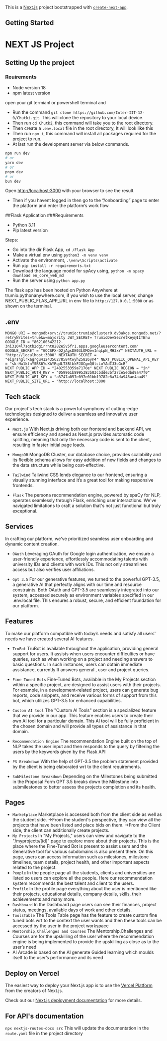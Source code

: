 This is a [Next.js](https://nextjs.org/) project bootstrapped with [`create-next-app`](https://github.com/vercel/next.js/tree/canary/packages/create-next-app).

## Getting Started
# NEXT JS Project
## Setting Up the project
### Reuirements
- Node version 18
- npm latest version
  
open your git termianl or powershell terminal and

- Run the command ` git clone https://github.com/Inter-IIT-12-0/Chutki.git `. This will clone the repository to your local device.
- Then run `cd Chutki`, this command will take you to the root directory.
- Then create a `.env.local` file in the root directory, It will look like this
- Then run `npm i`, this command will install all packages required for the project to run.
- At last run the development server via below commands.

```bash
npm run dev
# or
yarn dev
# or
pnpm dev
# or
bun dev
```

Open [http://localhost:3000](http://localhost:3000) with your browser to see the result.
- Then if you havent logged in then go to the “/onboarding” page to enter the platform and enter the platform’s work flow

##Flask Application 
###Requirements
- Python 3.11
- Pip latest version

Steps:
- Go into the dir Flask App, ```cd /Flask App```
- Make a virtual env using ```python3 -m venv venv```
- Activate the environment, ```.\venv\Scripts\activate```
- Run ```pip install -r requirements.txt```
- Download the language model for spAcy using, ```python -m spacy download en_core_web_md```
- Run the server using ```python app.py```

The flask app has been hosted on Python Anywhere at trumio.pythonanywhere.com, if you wish to use the local server, change NEXT_PUBLIC_FLAS_APP_URL in env file to ```http://127.0.0.1:5000``` or as shown on the terminal.

## .env

`MONGO_URI = mongodb+srv://trumio:trumio@cluster0.dv3akgs.mongodb.net/?retryWrites=true&w=majority
JWT_SECRET= TrumioDevSecretKey@IITBhu
GOOGLE_ID = "862100342212-3ni3104l7sqtb2dgirrnt8282e5v5fr1.apps.googleusercontent.com"
GOOGLE_SECRET = "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"
NEXTAUTH_URL = "http://localhost:3000"
NEXTAUTH_SECRET = "eigrshglrkagrgu4124356278584twyh25826y@4"
NEXT_PUBLIC_OPENAI_API_KEY = "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"
NEXT_PUBLIC_APP_ID = "2482553359a7170e"
NEXT_PUBLIC_REGION = "in"
NEXT_PUBLIC_AUTH_KEY = "059961b8995383b03cbdde3bf27ce5edbd9a47f0"
NEXT_PUBLIC_API_KEY = "a3747a057e097e01bb19782e8a74da946ae4aa49"
NEXT_PUBLIC_SITE_URL = "http://localhost:3000`

## Tech stack 

Our project's tech stack is a powerful symphony of cutting-edge technologies designed to deliver a seamless and innovative user experience.

- `Next.js`
  With Next.js driving both our frontend and backend API, we ensure efficiency and speed as Next.js provides automatic code splitting, meaning that only the necessary code is sent to the client, resulting in faster initial page loads.
  
- `MongoDB`
  MongoDB Cluster, our database choice, provides scalability and its flexible schema allows for easy addition of new fields and changes to the data structure while being cost-effective.
  
- `Tailwind`
  Tailwind CSS lends elegance to our frontend, ensuring a visually stunning interface and it’s a great tool for making responsive frontends.
  
- `Flask`
  The persona recommendation engine, powered by spaCy for NLP, operates seamlessly through Flask, enriching user interactions. We've navigated limitations to craft a solution that's not just functional but truly exceptional.

## Services

In crafting our platform, we've prioritized seamless user onboarding and dynamic content creation. 

- `OAuth`
  Leveraging OAuth for Google login authentication, we ensure a user-friendly experience, effortlessly accommodating talents with university IDs and clients with work IDs. This not only streamlines access but also verifies user affiliations.
  
- `Gpt 3.5`
   For our generative features, we turned to the powerful GPT-3.5, a generative AI that perfectly aligns with our time and resource constraints. Both OAuth and GPT-3.5 are seamlessly integrated into our system, accessed securely as environment variables specified in our .env.local file. This ensures a robust, secure, and efficient foundation for our platform.

## Features

To make our platform compatible with today’s needs and satisfy all users' needs we have created several AI features.

- `TruBot`
  TruBot is available throughout the application, providing general support for users. It assists when users encounter difficulties or have queries, such as when working on a project and needing answers to basic questions. In such instances, users can obtain immediate assistance, currently It answers general , user and project queries.
  
- `Fine Tuned Bots`
  Fine-Tuned Bots, available in the My Projects section within a specific project, are designed to assist users with their projects. For example, in a development-related project, users can generate bug reports, code snippets, and receive various forms of support from this bot, which utilizes GPT-3.5 for enhanced capabilities.
  
- `Custom AI tool`
  The "Custom AI Tools" section is a specialized feature that we provide in our app. This feature enables users to create their own AI tool for a particular domain. This AI tool will be fully proficient in the chosen domain and will provide all types of assistance in that domain.
  
- `Recommendation Engine`
  The recommendation Engine built on the top of NLP takes the user input and then responds to the query by filtering the users by the keywords given by the Flask API
  
- `PS Breakdown`
  With the help of GPT-3.5 the problem statement provided by the client is being elaborated wrt to the client requirements.
- `SubMilestone Breakdown`
  Depending on the Milestones being submitted in the Proposal Form GPT 3.5 breaks down the Milestone into submilestones to better assess the projects completion and its health.

## Pages

- `Marketplace`
  Marketplace is accessed both from the client side as well as the student side.
  ->From the student's perspective, they can view all the projects that have been listed and place bids on them.
  ->From the Client side, the client can additionally create projects.
- `My Projects`
  In "My Projects," users can view and navigate to the "/myprojects/[id]" page to explore more about their projects. This is the place where the Fine-Tuned Bot is present to assist users and the Generative tool for various subdomains is also present there. On this page, users can access information such as milestones, milestone timelines, team details, project health, and other important aspects related to the project.
- `People`
  In the people page all the students, clients and universities are listed so users can explore all the people. Here our recommendation system recommends the best talent and client to the users.
- `Profile`
   In the profile page everything about the user is mentioned like their projects, educational details, company details, skills, their achievements and many more.
- `Dashboard`
  In the Dashboard page users can see their finances, project status, meetings, available days of work and other details.
- `ToolsTable`
  The Tools Table page has the feature to create custom fine tuned bots wrt to the context the user wants and then these tools can be accessed by the user in the project workspace
- `Mentorship,Challenges and Courses`
  The Mentorship,Challenges and Courses are for the upskilling of the user where the recommendation engine is being implemented to provide the upskilling as close as to the user’s need
- AI Arcade is based on the AI generate Guided learning which moulds itself to the user’s performance and its need
  
  
  
  





## Deploy on Vercel

The easiest way to deploy your Next.js app is to use the [Vercel Platform](https://vercel.com/new?utm_medium=default-template&filter=next.js&utm_source=create-next-app&utm_campaign=create-next-app-readme) from the creators of Next.js.

Check out our [Next.js deployment documentation](https://nextjs.org/docs/deployment) for more details.



## For API's documentation

`npx nextjs-routes-docs src`
This will update the documentation in the `route.yaml` file in the project directory
